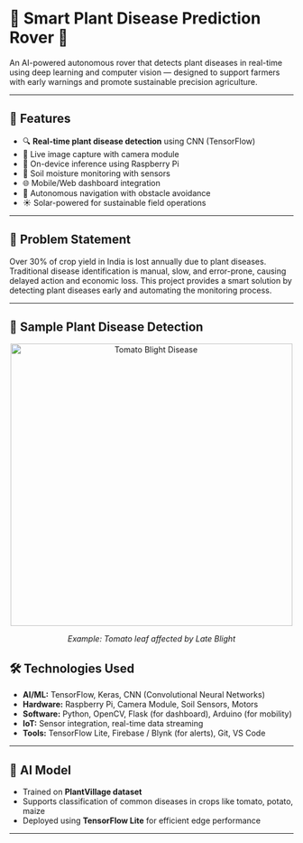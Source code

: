 # 🌿 Smart Plant Disease Prediction Rover 🤖

An AI-powered autonomous rover that detects plant diseases in real-time using deep learning and computer vision — designed to support farmers with early warnings and promote sustainable precision agriculture.

---

## 🚀 Features

- 🔍 **Real-time plant disease detection** using CNN (TensorFlow)
- 📸 Live image capture with camera module
- 🧠 On-device inference using Raspberry Pi
- 🌱 Soil moisture monitoring with sensors
- 🌐 Mobile/Web dashboard integration
- 🤖 Autonomous navigation with obstacle avoidance
- ☀️ Solar-powered for sustainable field operations

---

## 📌 Problem Statement

Over 30% of crop yield in India is lost annually due to plant diseases. Traditional disease identification is manual, slow, and error-prone, causing delayed action and economic loss. This project provides a smart solution by detecting plant diseases early and automating the monitoring process.

---

## 🦠 Sample Plant Disease Detection

<p align="center">
  <img src="D:\plant disease\assets/AppleScab3.jpg" alt="Tomato Blight Disease" width="500"/>
</p>

<p align="center">
  <em>Example: Tomato leaf affected by Late Blight</em>
</p>



## 🛠️ Technologies Used

- **AI/ML:** TensorFlow, Keras, CNN (Convolutional Neural Networks)
- **Hardware:** Raspberry Pi, Camera Module, Soil Sensors, Motors
- **Software:** Python, OpenCV, Flask (for dashboard), Arduino (for mobility)
- **IoT:** Sensor integration, real-time data streaming
- **Tools:** TensorFlow Lite, Firebase / Blynk (for alerts), Git, VS Code

---

## 🧠 AI Model

- Trained on **PlantVillage dataset**
- Supports classification of common diseases in crops like tomato, potato, maize
- Deployed using **TensorFlow Lite** for efficient edge performance

---

